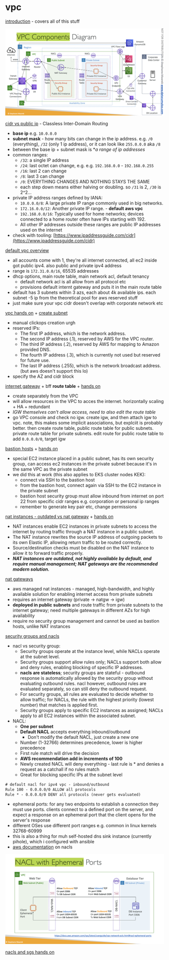 # vpc

[introduction](https://www.udemy.com/course/aws-certified-solutions-architect-associate-saa-c03/learn/lecture/13528534#overview) - covers all of this stuff

![VPC componentis diagram](vpc.png)

[cidr vs public ip](https://www.udemy.com/course/aws-certified-solutions-architect-associate-saa-c03/learn/lecture/13528536#lecture-article) - Classless Inter-Domain Routing
* **base ip** e.g. `10.0.0.0`
* **subnet mask** - how many bits can change in the ip address. e.g. `/0` (everything), `/32` (only 1 ip address), or it can look like `255.0.0.0` aka `/8`
* between the base ip + subnet mask is **a range of ip addresses*
* common ranges: 
    * `/32`: a single IP address
    * `/24`: last octet can change, e.g. e.g. `192.168.0.0` - `192.168.0.255`
    * `/16`: last 2 can change
    * `/8`: last 3 can change
    * `/0`: EVERYTHING CHANGES AND NOTHING STAYS THE SAME
    * each step down means either halving or doubling. so `/31` is 2, `/30` is 2^2... 
* private IP address ranges defined by IANA: 
    * `10.0.0.0/8`: A large private IP range commonly used in big networks.
    * `172.16.0.0/12`: Another private IP range. - **default aws vpc**
    * `192.168.0.0/16`: Typically used for home networks; devices connected to a home router often have IPs starting with 192.
    * All other IP addresses outside these ranges are public IP addresses used on the internet
* check with tooling: [https://www.ipaddressguide.com/cidr](https://www.ipaddressguide.com/cidr)


[default vpc overview](https://www.udemy.com/course/aws-certified-solutions-architect-associate-saa-c03/learn/lecture/13528538#lecture-article)
* all accounts come with 1, they're all internet connected, all ec2 inside got public ipv4. also public and private ipv4 address
* range is `172.31.0.0/16`, 65535 addresses
* dhcp options, main route table, main network acl, default tenancy
    * default network acl is all allow from all protocol etc
    * provisions default internt gateway and puts it in the main route table
* default has 3 subnets within 3 azs, each about 4k available ips. each subnet -5 ip from the theoretical pool for aws reserved stuff
* just make sure your vpc cidr doesn't overlap with corporate network etc

[vpc hands on](https://www.udemy.com/course/aws-certified-solutions-architect-associate-saa-c03/learn/lecture/28874472#lecture-article) + [create subnet](https://www.udemy.com/course/aws-certified-solutions-architect-associate-saa-c03/learn/lecture/13528542#lecture-article)
* manual clickops creation urgh
* reserved IPs: 
    * The first IP address, which is the network address.
    * The second IP address (.1), reserved by AWS for the VPC router.
    * The third IP address (.2), reserved by AWS for mapping to Amazon provided DNS.
    * The fourth IP address (.3), which is currently not used but reserved for future use.
    * The last IP address (.255), which is the network broadcast address. (but aws doesn't support this lo)
* specify the AZ and cidr block

[internet gateway](https://www.udemy.com/course/aws-certified-solutions-architect-associate-saa-c03/learn/lecture/13528544#lecture-article) + bff **route table** + [hands on](https://www.udemy.com/course/aws-certified-solutions-architect-associate-saa-c03/learn/lecture/28874492#lecture-article)
* create separately from the VPC
* will allow resources in the VPC to acces the internet. horizontally scaling + HA + redundant
* *IGW themselves can't allow access, need to also edit the route table*
* go VPC console and check no igw. create igw, and then attach igw to vpc. note, this makes some implicit associations, but explciit is probably better. then create route table, public route table for public subnets. private route table for private subnets. edit route for public route table to add `0.0.0.0/0`, target igw

[bastion hosts](https://www.udemy.com/course/aws-certified-solutions-architect-associate-saa-c03/learn/lecture/13528558#lecture-article) + [hands on](https://www.udemy.com/course/aws-certified-solutions-architect-associate-saa-c03/learn/lecture/28874510#lecture-article)
* special EC2 instance placed in a public subnet, has its own security group, can access ec2 instances in the private subnet because it's in the same VPC as the private subnet
* we did this at work (this also applies to EKS cluster nodes KEK): 
    * connect via SSH to the bastion host
    * from the bastion host, connect again via SSH to the EC2 instance in the private subnet
    * bastion host security group must allow inbound from internet on port 22 from specific cidr ranges e.g. corporation or personal ip ranges
    * remember to generate key pair etc, change permissions

[nat instances - outdated vs nat gateway](https://www.udemy.com/course/aws-certified-solutions-architect-associate-saa-c03/learn/lecture/13528548#lecture-article) + [hands on](https://www.udemy.com/course/aws-certified-solutions-architect-associate-saa-c03/learn/lecture/28874518#lecture-article)
* NAT instances enable EC2 instances in private subnets to access the internet by routing traffic through a NAT instance in a public subnet.
* The NAT instance rewrites the source IP address of outgoing packets to its own Elastic IP, allowing return traffic to be routed correctly.
* Source/destination checks must be disabled on the NAT instance to allow it to forward traffic properly.
* ***NAT instances are outdated, not highly available by default, and require manual management; NAT gateways are the recommended modern solution.***

[nat gateways](https://www.udemy.com/course/aws-certified-solutions-architect-associate-saa-c03/learn/lecture/13528550#lecture-article)
* aws managed nat instances - managed, high-bandwidth, and highly available solution for enabling internet access from private subnets
* requires an internet gateway (private -> natgw -> igw)
* **deployed in public subnets** and route traffic from private subnets to the internet gateway; need multiple gateways in different AZs for high availability
* require no security group management and cannot be used as bastion hosts, unlike NAT instances

[security groups and nacls](https://www.udemy.com/course/aws-certified-solutions-architect-associate-saa-c03/learn/lecture/13528552#lecture-article)
* nacl vs security group:
    * Security groups operate at the instance level, while NACLs operate at the subnet level. 
    * Security groups support allow rules only; NACLs support both allow and deny rules, enabling blocking of specific IP addresses.
    * **nacls are stateless**; security groups are stateful - outbound response is automatically allowed by the security group without evaluating outbound rules. nacl however, outbound rules are evaluated separately,  so can still deny the outbound request.
    * For security groups, all rules are evaluated to decide whether to allow traffic; for NACLs, the rule with the highest priority (lowest number) that matches is applied first.
    * Security groups apply to specific EC2 instances as assigned; NACLs apply to all EC2 instances within the associated subnet.
* NACL: 
    * **One per subnet**
    * **Default NACL** accepts everything inbound/outbound
        * Don't modify the default NACL, just create a new one
    * Number (1-32766) determines precedence, lower is higher precedence
    * First rule match will drive the decision
    * **AWS recommendation add in increments of 100**
    * Newly created NACL will deny everything - last rule is * and denies a request as a catchall if no rules match
    * Great for blocking specific IPs at the subnet level

```
# default nacl for ipv4 vpc - inbound/outbound
Rule 100 - 0.0.0.0/0 ALLOW all protocols
Rule * - 0.0.0.0/0 DENY all protocols (never gets evaluated)
```

* ephemeral ports: for any two endpoints to establish a connection they must use ports. clients connect to a defined port on the server, and expect a response on an ephemeral port that the client opens for the server's response
* different OSes use different port ranges e.g. common in linux kernels 32768-60999
* this is also a thing for muh self-hosted dns sink instance (currently pihole), which i configured with ansible
* [aws documentation](https://docs.aws.amazon.com/vpc/latest/userguide/vpc-network-acls.html) on nacls

![NACL ephemeral](img/nacl-ephemeral.png)

[nacls and sgs hands on](https://www.udemy.com/course/aws-certified-solutions-architect-associate-saa-c03/learn/lecture/28874530#lecture-article)